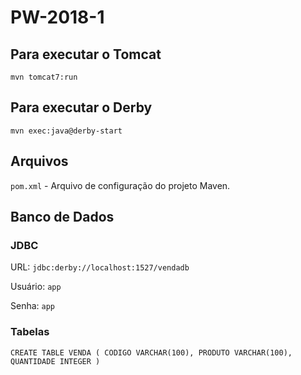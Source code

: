 # PW-2018-1

## Para executar o Tomcat

`mvn tomcat7:run`

## Para executar o Derby

`mvn exec:java@derby-start`

## Arquivos

`pom.xml` - Arquivo de configuração do projeto Maven.

## Banco de Dados

### JDBC

URL: `jdbc:derby://localhost:1527/vendadb`

Usuário: `app`

Senha: `app`

### Tabelas

`
CREATE TABLE VENDA (
  CODIGO VARCHAR(100),
  PRODUTO VARCHAR(100),
  QUANTIDADE INTEGER
)
`